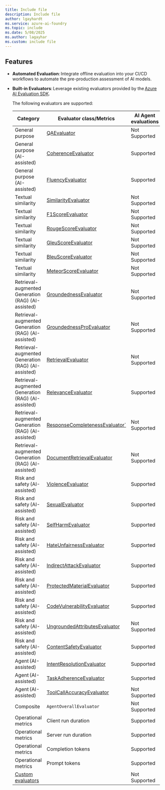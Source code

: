 ```yaml
---
title: Include file
description: Include file
author: lgayhardt
ms.service: azure-ai-foundry
ms.topic: include
ms.date: 5/08/2025
ms.author: lagayhar
ms.custom: include file
---
```


## Features

- **Automated Evaluation**: Integrate offline evaluation into your CI/CD workflows to automate the pre-production assessment of AI models.

- **Built-in Evaluators**: Leverage existing evaluators provided by the [Azure AI Evaluation SDK](../how-to/develop/evaluate-sdk.md).

    The following evaluators are supported:

    | Category | Evaluator class/Metrics | AI Agent evaluations | GenAI evaluations |
    |--|--|--|--|
    | General purpose | [QAEvaluator](../concepts/evaluation-evaluators/general-purpose-evaluators.md#question-answering-composite-evaluator) | Not Supported | Supported |
    | General purpose (AI-assisted) | [CoherenceEvaluator](../concepts/evaluation-evaluators/general-purpose-evaluators.md#coherence) | Supported | Supported |
    | General purpose (AI-assisted) | [FluencyEvaluator](../concepts/evaluation-evaluators/general-purpose-evaluators.md#fluency) | Supported | Supported |
    | Textual similarity | [SimilarityEvaluator](../concepts/evaluation-evaluators/textual-similarity-evaluators.md#similarity) | Not Supported | Supported |
    | Textual similarity | [F1ScoreEvaluator](../concepts/evaluation-evaluators/textual-similarity-evaluators.md#f1-score) | Not Supported | Supported |
    | Textual similarity | [RougeScoreEvaluator](../concepts/evaluation-evaluators/textual-similarity-evaluators.md) | Not Supported | Not Supported |
    | Textual similarity | [GleuScoreEvaluator](../concepts/evaluation-evaluators/textual-similarity-evaluators.md#gleu-score) | Not Supported | Supported |
    | Textual similarity | [BleuScoreEvaluator](../concepts/evaluation-evaluators/textual-similarity-evaluators.md#bleu-score) | Not Supported | Supported |
    | Textual similarity | [MeteorScoreEvaluator](../concepts/evaluation-evaluators/textual-similarity-evaluators.md#meteor-score) | Not Supported | Supported |
    | Retrieval-augmented Generation (RAG) (AI-assisted) | [GroundednessEvaluator](../concepts/evaluation-evaluators/rag-evaluators.md#groundedness) | Not Supported | Supported |
    | Retrieval-augmented Generation (RAG) (AI-assisted) | [GroundednessProEvaluator](../concepts/evaluation-evaluators/rag-evaluators.md#groundedness-pro) | Not Supported | Supported |
    | Retrieval-augmented Generation (RAG) (AI-assisted) | [RetrievalEvaluator](../concepts/evaluation-evaluators/rag-evaluators.md#relevance) | Not Supported | Supported |
    | Retrieval-augmented Generation (RAG) (AI-assisted) | [RelevanceEvaluator](../concepts/evaluation-evaluators/rag-evaluators.md#retrieval) | Supported | Supported |
    | Retrieval-augmented Generation (RAG) (AI-assisted) | [ResponseCompletenessEvaluator`](../concepts/evaluation-evaluators/rag-evaluators.md#response-completeness) | Not Supported | Supported |
    | Retrieval-augmented Generation (RAG) (AI-assisted) | [DocumentRetrievalEvaluator](../concepts/evaluation-evaluators/rag-evaluators.md#document-retrieval) | Not Supported | Not Supported |
    | Risk and safety (AI-assisted) | [ViolenceEvaluator](../concepts/evaluation-evaluators/risk-safety-evaluators.md#violent-content) | Supported | Supported |
    | Risk and safety (AI-assisted) | [SexualEvaluator](../concepts/evaluation-evaluators/risk-safety-evaluators.md#sexual-content) | Supported | Supported |
    | Risk and safety (AI-assisted) | [SelfHarmEvaluator](../concepts/evaluation-evaluators/risk-safety-evaluators.md#self-harm-related-content) | Supported | Supported |
    | Risk and safety (AI-assisted) | [HateUnfairnessEvaluator](../concepts/evaluation-evaluators/risk-safety-evaluators.md#hateful-and-unfair-content) | Supported | Supported |
    | Risk and safety (AI-assisted) | [IndirectAttackEvaluator](../concepts/evaluation-evaluators/risk-safety-evaluators.md#indirect-attack-jailbreak-xpia) | Supported | Supported |
    | Risk and safety (AI-assisted) | [ProtectedMaterialEvaluator](../concepts/evaluation-evaluators/risk-safety-evaluators.md#protected-material-content) | Supported | Supported |
    | Risk and safety (AI-assisted) | [CodeVulnerabilityEvaluator](../concepts/evaluation-evaluators/risk-safety-evaluators.md#code-vulnerability) | Supported | Supported |
    | Risk and safety (AI-assisted)| [UngroundedAttributesEvaluator](../concepts/evaluation-evaluators/risk-safety-evaluators.md##ungrounded-attributes) | Not Supported | Supported |
    | Risk and safety (AI-assisted) | [ContentSafetyEvaluator](../concepts/evaluation-evaluators/risk-safety-evaluators.md#content-safety-composite-evaluator) | Supported | Supported |
    | Agent (AI-assisted) | [IntentResolutionEvaluator](../concepts/evaluation-evaluators/agent-evaluators.md#intent-resolution) | Supported | Supported |
    | Agent (AI-assisted) | [TaskAdherenceEvaluator](../concepts/evaluation-evaluators/agent-evaluators.md#task-adherence) | Supported | Supported |
    | Agent (AI-assisted) | [ToolCallAccuracyEvaluator](/concepts/evaluation-evaluators/agent-evaluators.md#tool-call-accuracy) | Not Supported | Not Supported |
    | Composite | `AgentOverallEvaluator` | Not Supported | Not Supported |
    | Operational metrics | Client run duration | Supported | Not Supported |
    | Operational metrics | Server run duration | Supported | Not Supported |
    | Operational metrics | Completion tokens | Supported | Not Supported |
    | Operational metrics | Prompt tokens | Supported | Not Supported |
    | [Custom evaluators](../concepts/evaluation-evaluators/custom-evaluators.md) |  | Not Supported | Not Supported |
